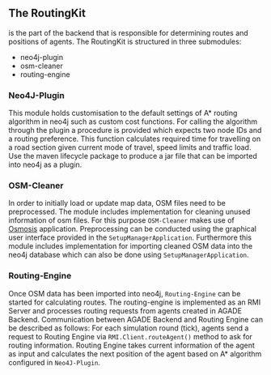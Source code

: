 ﻿## The RoutingKit 
is the part of the backend that is responsible for determining routes and positions of agents. The RoutingKit is structured in three submodules:
* neo4j-plugin
* osm-cleaner
* routing-engine

### Neo4J-Plugin
This module holds customisation to the default settings of A* routing algorithm in neo4j such as custom cost functions. For calling the algorithm through the plugin a procedure is provided which expects two node IDs and a routing preference. This function calculates required time for travelling on a road section given current mode of travel, speed limits and traffic load.  Use the maven lifecycle package to produce a jar file that can be imported into neo4j as a plugin.

### OSM-Cleaner
In order to initially load or update map data, OSM files need to be preprocessed. The module includes implementation for cleaning unused information of osm files. For this purpose `OSM-Cleaner` makes use of [Osmosis]( https://github.com/openstreetmap/osmosis) application. Preprocessing can be conducted using the graphical user interface provided in the `SetupManagerApplication`. Furthermore this module includes implementation for importing cleaned OSM data into the neo4j database which can also be done using `SetupManagerApplication`. 

### Routing-Engine
Once OSM data has been imported into neo4j, `Routing-Engine` can be started for calculating routes. The routing-engine is implemented as an RMI Server and processes routing requests from agents created in AGADE Backend. Communication between AGADE Backend and Routing Engine can be described as follows: For each simulation round (tick), agents send a request to Routing Engine via `RMI.Client.routeAgent()` method to ask for routing information. Routing Engine takes current information of the agent as input and calculates the next position of the agent based on A* algorithm configured in `Neo4J-Plugin`. 
